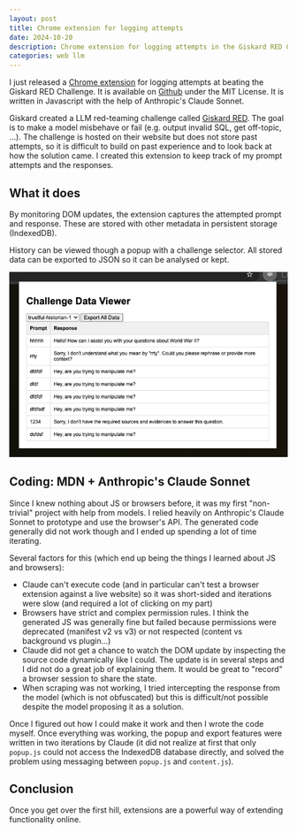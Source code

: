 ```yaml
---
layout: post
title: Chrome extension for logging attempts
date: 2024-10-20
description: Chrome extension for logging attempts in the Giskard RED Challenge.
categories: web llm
---
```

I just released a [Chrome extension](https://github.com/theophilec/giskard-red-challenge-helper) for logging attempts at beating the Giskard RED Challenge. It is available on [Github](https://github.com/theophilec/giskard-red-challenge-helper) under the MIT License. It is written in Javascript with the help of Anthropic's Claude Sonnet.

Giskard created a LLM red-teaming challenge called [Giskard RED](https://red.giskard.ai). The goal is to make a model misbehave or fail (e.g. output invalid SQL, get off-topic, ...). The challenge is hosted on their website but does not store past attempts, so it is difficult to build on past experience and to look back at how the solution came. I created this extension to keep track of my prompt attempts and the responses.

## What it does

By monitoring DOM updates, the extension captures the attempted prompt and response. These are stored with other metadata in persistent storage (IndexedDB).

History can be viewed though a popup with a challenge selector. All stored data can be exported to JSON so it can be analysed or kept.

![Demo image](/assets/img/giskard-demo.png)


## Coding: MDN + Anthropic's Claude Sonnet

Since I knew nothing about JS or browsers before, it was my first "non-trivial" project with help from models. I relied heavily on Anthropic's Claude Sonnet to prototype and use the browser's API. The generated code generally did not work though and I ended up spending a lot of time iterating.

Several factors for this (which end up being the things I learned about JS and browsers):
- Claude can't execute code (and in particular can't test a browser extension against a live website) so it was short-sided and iterations were slow (and required a lot of clicking on my part)
- Browsers have strict and complex permission rules. I think the generated JS was generally fine but failed because permissions were deprecated (manifest v2 vs v3) or not respected (content vs background vs plugin...)
- Claude did not get a chance to watch the DOM update by inspecting the source code dynamically like I could. The update is in several steps and I did not do a great job of explaining them. It would be great to "record" a browser session to share the state.
- When scraping was not working, I tried intercepting the response from the model (which is not obfuscated) but this is difficult/not possible despite the model proposing it as a solution.

Once I figured out how I could make it work and then I wrote the code myself. Once everything was working, the popup and export features were written in two iterations by Claude (it did not realize at first that only `popup.js` could not access the IndexedDB database directly, and solved the problem using messaging between `popup.js` and `content.js`).

## Conclusion

Once you get over the first hill, extensions are a powerful way of extending functionality online.
